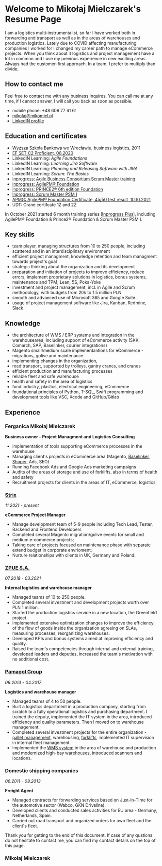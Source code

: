 # Welcome to Mikołaj Mielczarek's Resume Page

I am a logistics multi-instrumentalist, so far I have worked both in forwarding and transport as well as in the areas of warehouses and production logistics. Lately due to COVID affecting manufacturing companies I worked for I changed my career path to manage eCommerce projects. When you think about it logistics and project management have a lot in common and I use my previous experience in new exciting areas. Always had the customer-first approach. In a team, I prefer to multiply than divide.

## How to contact me

Feel free to contact me with any business inquires. You can call me at any time, if I cannot answer, I will call you back as soon as possible.

- mobile phone: +48 609 77 61 61
- [mikolaj@mikomiel.pl](mailto:mikolaj@mikomiel.pl)
- [LinkedIN profile](https://www.linkedin.com/in/mikolajmielczarek/)

## Education and certificates
- Wyższa Szkoła Bankowa we Wrocławiu, business logistics, 2011
- [EF SET C2 Proficient, 08.2020](https://www.efset.org/cert/7wZ5mr)
- LinkedIN Learning: _Agile Foundations_ 
- LinkedIN Learning: _Learning Jira Software_
- LinkedIN Learning: _Planning and Releasing Software with JIRA_ 
- LinkedIN Learning: _Scrum: The Basics_
- [Inprogress: Agile Business Consortium Scrum Master training](https://inprogress.pl/szkolenia/agile-scrum/abcscrum/agile-business-consortium-scrum-master/)
- [Inprogress: AgilePM® Foundation](https://inprogress.pl/szkolenia/zarzadzanie-projektami-programami-i-portfelem/agilepm/agilepm-foundation/)
- [Inprogress: PRINCE2® 6th edition Foundation](https://inprogress.pl/szkolenia/zarzadzanie-projektami-programami-i-portfelem/prince2/prince2-foundation/)
- [Inprogress: Scrum Master PSM I](https://inprogress.pl/szkolenia/agile-scrum/scrum-szkolenia-autorskie/psm-i/)
- [APMG: AgilePM® Foundation Certificate, 45/50 test result, 10.10.2021](https://www.credly.com/badges/d49b460c-ec0f-46b7-88c0-9ec948a89104/print)
- UDT: Crane certifcate 1Ż and 2Ż

In October 2021 started 6 month training series ([Inprogress Plus](https://inprogress.pl/inprogress-plus-twoja-strefa-rozwoju/)), including AgilePM® Foundation & Prince2® Foundation & Scrum Master PSM I. 

## Key skills
- team player, managing structures from 10 to 250 people, including scattered and in an interdisciplinary environment
- efficient project managment, knowledge retention and team managment towards project's goal 
- strategic thinking about the organization and its development
- preparation and initiation of projects to improve efficiency, reduce errors, implement proprietary solutions in logistics, bonus systems, maintenance and TPM, Lean, 5S, Poka-Yoke
- investment and project management, incl. in Agile and Scrum methodology, with budgets from 20k to 1.5 million PLN
- smooth and advanced use of Microsoft 365 and Google Suite 
- usage of project management software like Jira, Kanban, Redmine, Slack

## Knowledge 
- the architecture of WMS / ERP systems and integration in the warehousearea, including support of eCommerce activity (SKK, Comarch, SAP, Baselinker, courier integrations)
- Magento small/medium scale implementantions for eCommerce - migrations, golive and maintenance 
- implementing changes in the organization,
- road transport, supported by trolleys, gantry cranes, and cranes
- efficient production and manufacturing processes
- reliable fleet and safe warehouse
- health and safety in the area of logistics
- food industry, plastics, electrical engineering, eCommerce
- foundational principles of Python, T-SQL, Swift programming and development tools like VSC, Xcode and GitHub/Gitlab

## Experience

### Ferganica Mikołaj Mielczarek
**Business owner - Project Managment and Logistics Consulting**

- Implementation of tools supporting eCommerce processes in the warehouse
- Managing client's projects in eCommerce area (Magento, [Baselinker](http://baselinker.com), [Shoper](http://shoper.pl), Ads, SEO)
- Running Facebook Ads and Google Ads marketing campaigns
- Audits of the areas of storage and use of forklifts, also in terms of health and safety
- Recruitment projects for clients in the areas of IT, eCommerce, logistics

### [Strix](https://www.strix.net/)
_11.2021 - present_

**eCommerce Project Manager** 
- Manage development team of 5-9 people including Tech Lead, Tester, Backend and Frontend Developers
- Completed several Magento migration/golive events for small and medium e-commerce projects;
- Taking care of projects focused on maintenance phase with separate extend budget in corporate envrioment;
- Nurture relationships with clients in UK, Germany and Poland.

### [ZPUE S.A.](https://zpue.pl)
_07.2018 - 03.2021_

**Internal logistics and warehouse manager** 
- Managed teams of 10 to 250 people.
- Completed several investment and development projects worth over PLN 1 million.
- Started the production logistics service in a new location, the Greenfield project.
- Implemented extensive optimization changes to improve the efficiency of the flow of goods inside the organization agreeing on SLAs, measuring processes, reorganizing warehouses.
- Developed KPIs and bonus systems aimed at improving efficiency and quality.
- Raised the team's competencies through internal and external training, developed leaders and deputies, increased the team's motivation with no additional cost.

### [Pamapol Group](https://www.grupapamapol.pl)
_08.2013 - 04.2017_

**Logistics and warehouse manager**
- Managed teams of 4 to 50 people.
- Built a logistics department in a production company, starting from scratch to a fully operational logistics and purchasing department. I trained the deputy, implemented the IT system in the area, introduced efficiency and quality parameters. Then I moved on to warehouse management.
- Completed several investment projects for the entire organization - [pallet management](https://www.chep.com/pl/pl/consumer-goods), warehousing, [forklifts](https://toyota-forklifts.pl/wynajem-wozkow/wynajem-wozka/), implemented IT supervision in internal fleet management.
- Implemented the [WMS system](https://www.skk.com.pl) in the area of warehouse and production and modernized high-bay warehouses, introduced scanners and locations.

### Domestic shipping companies
_06.2011 - 08.2013_

**Freight Agent**
- Managed contracts for forwarding services based on Just-In-Time for the automotive sector (Wabco, GKN Driveline).
- Developed clients and conducted sales activities for EU area - Germany, Netherlands, Spain.
- Carried out road transport and organized orders for own fleet and the client's fleet.

Thank you for getting to the end of this document. If case of any qustions do not hesitate to contact me, you can find my contact details on the top of this page.
### Mikołaj Mielczarek

